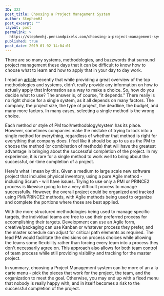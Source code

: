 ```yaml
---
ID: 322
post_title: Choosing a Project Management System
author: StephenHJ
post_excerpt: ""
layout: post
permalink: >
  https://stephenhj.pensandpixels.com/choosing-a-project-management-system/
published: true
post_date: 2019-01-02 14:04:01
---
```

<p>There are so many systems, methodologies, and buzzwords that surround project management these days that it can be difficult to know how to choose what to learn and how to apply that in your day to day work.</p>
<p>I read an <a href="https://monday.com/blog/top-project-management-methodologies/">article</a> recently that while providing a great overview of the top methodologies and systems, didn't really provide any information on how to actually apply that information as a way to make a choice. So, how do you decide what to use? The answer is, of course, "it depends." There really is no right choice for a single system, as it all depends on many factors. The company, the project size, the type of project, the deadline, the budget, and many more factors. In many cases, selecting a single method is the wrong choice.</p>
<p>Each method or style of PM tool/methodology/system has its place. However, sometimes companies make the mistake of trying to lock into a single method for everything, regardless of whether that method is right for everything that company does. I feel like it should be up to us as the PM to choose the method (or combination of methods) that will have the greatest advantage in bringing about the successful completion of the project. In my experience, it is rare for a single method to work well to bring about the successful, on-time completion of a project.</p>
<p>Here's what I mean by this. Given a medium to large scale new software project that includes physical inventory, using a pure Agile method - including Scrum - will have issues. Trying to use only a PMI or PRINCE2 process is likewise going to be a very difficult process to manage successfully. However, the overall project could be organized and tracked using PMI/PRINCE2 methods, with Agile methods being used to organize and complete the portions where those are best applied.</p>
<p>With the more structured methodologies being used to manage specific targets, the individual teams are free to use their preferred process for accomplishing their targets. Development can use an Agile form, creative/packaging can use Kanban or whatever process they prefer, and the master schedule can adjust for critical path elements as required. The lead PM would facilitate the decisions on process choices while allowing the teams some flexibility rather than forcing every team into a process they don't necessarily agree on. This approach also allows for both team control of team process while still providing visibility and tracking for the master project.</p>
<p>In summary, choosing a Project Management system can be more of an a la carte menu - pick the pieces that work for the project, the team, and the organization to meet the goal. Otherwise, you may end up with a fixed menu that nobody is really happy with, and in itself becomes a risk to the successful completion of the project.</p>

<!-- wp:paragraph -->
<p></p>
<!-- /wp:paragraph -->